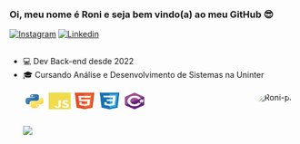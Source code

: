 ### Oi, meu nome é Roni e seja bem vindo(a) ao meu GitHub 😎

<div>
  <a href="https://www.instagram.com/ronnih_/" target="_blank"><img src="https://img.shields.io/badge/-Instagram-E4405F?style=flat&logo=instagram&logoColor=white" alt="Instagram" /></a>
  <a href=" www.linkedin.com/in/roniandriani/" target="_blank"><img src="https://img.shields.io/badge/LinkedIn-blue?style=flat&logo=linkedin&labelColor=blue" alt="Linkedin" /></a>
</div>

##

<ul>
  <li>💻 Dev Back-end desde 2022</li>
  <li>🎓 Cursando Análise e Desenvolvimento de Sistemas na Uninter</li>
 
  </div>
<div style="display: inline_block"><br>
  <img align="center" alt="Roni-Python" height="30" width="40" src="https://raw.githubusercontent.com/devicons/devicon/master/icons/python/python-original.svg">
  <img align="center" alt="Rafa-Js" height="30" width="40" src="https://raw.githubusercontent.com/devicons/devicon/master/icons/javascript/javascript-plain.svg">
  <img align="center" alt="Roni-HTML" height="30" width="40" src="https://raw.githubusercontent.com/devicons/devicon/master/icons/html5/html5-original.svg">
  <img align="center" alt="Roni-CSS" height="30" width="40" src="https://raw.githubusercontent.com/devicons/devicon/master/icons/css3/css3-original.svg">
  <img align="center" alt="Roni-Csharp" height="30" width="40" src="https://raw.githubusercontent.com/devicons/devicon/master/icons/csharp/csharp-original.svg">
  <img align="right" alt="Roni-pic" height="150" style="border-radius:50px;" src="https://media.discordapp.net/attachments/962467369387704320/1056651492993536042/download20221200145150.png?width=400&height=400">
 
  ##

<div>
<!--   <img height="180em" src="https://github-readme-stats.vercel.app/api?username=roniandriani&show_icons=true&theme=radical&count_private=true"/> -->
  <img height="180em" src="https://github-readme-stats.vercel.app/api/top-langs/?username=roniandriani&layout=compact&langs_count=8&theme=radical"/>
</div>

  
  ##


                  
